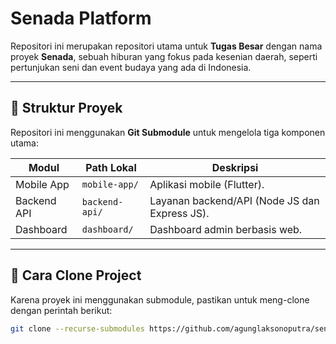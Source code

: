 # Senada Platform

Repositori ini merupakan repositori utama untuk **Tugas Besar** dengan nama proyek **Senada**, sebuah hiburan yang fokus pada kesenian daerah, seperti pertunjukan seni dan event budaya yang ada di Indonesia.

---

## 📁 Struktur Proyek

Repositori ini menggunakan **Git Submodule** untuk mengelola tiga komponen utama:

| Modul       | Path Lokal     | Deskripsi                                |
|-------------|----------------|-------------------------------------------|
| Mobile App  | `mobile-app/`      | Aplikasi mobile (Flutter).  |
| Backend API | `backend-api/`         | Layanan backend/API (Node JS dan Express JS).  |
| Dashboard   | `dashboard/`   | Dashboard admin berbasis web.            |

---

## 🚀 Cara Clone Project

Karena proyek ini menggunakan submodule, pastikan untuk meng-clone dengan perintah berikut:

```bash
git clone --recurse-submodules https://github.com/agunglaksonoputra/senada-platform.git
